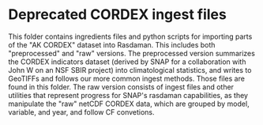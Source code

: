 # Deprecated CORDEX ingest files

This folder contains ingredients files and python scripts for importing parts of the "AK CORDEX" dataset into Rasdaman. This includes both "preprocessed" and "raw" versions. The preprocessed version summarizes the CORDEX indicators dataset (derived by SNAP for a collaboration with John W on an NSF SBIR project) into climatological statistics, and writes to GeoTIFFs and follows our more common ingest methods. Those files are found in this folder. The raw version consists of ingest files and other utilities that represent progress for SNAP's rasdaman capabilities, as they manipulate the "raw" netCDF CORDEX data, which are grouped by model, variable, and year, and follow CF convetions. 
